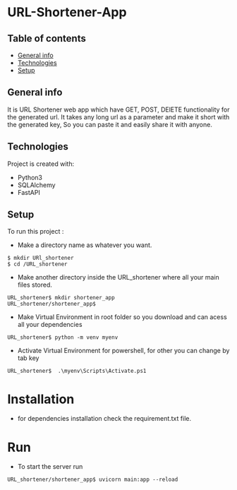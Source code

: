 # URL-Shortener-App
## Table of contents
* [General info](#general-info)
* [Technologies](#technologies)
* [Setup](#setup)

## General info
It is URL Shortener web app which have GET, POST, DElETE functionality for the generated url. It takes any long url as a parameter and make it short with the generated key, So you can paste it and easily share it with anyone.
	
## Technologies
Project is created with:
* Python3
* SQLAlchemy
* FastAPI
	
## Setup
To run this project :

* Make a directory name as whatever you want.
```
$ mkdir URl_shortener
$ cd /URL_shortener
```
* Make another directory inside the URL_shortener where all your main files stored.
```
URL_shortener$ mkdir shortener_app
URL_shortener/shortener_app$
```

* Make Virtual Environment in root folder so you download and can acess all your dependencies 
```
URL_shortener$ python -m venv myenv
```
* Activate Virtual Environment for powershell, for other you can change by tab key
```
URL_shortener$  .\myenv\Scripts\Activate.ps1
```
# Installation
* for dependencies installation check the requirement.txt file.

# Run
* To start the server run
```
URL_shortener/shortener_app$ uvicorn main:app --reload
```




